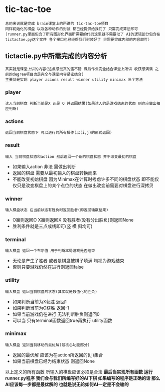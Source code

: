 # tic-tac-toe
    总的来说就是完成 brain课堂上的所讲的 tic-tac-toe项目 
    同样初始化的棋盘 以及各种动作的封装 都已经提供给我们了 只需完成算法即可
    (runner.py里面包含了所有图形化界面所需要的代码这里就不需要动了 AI的逻辑部分包含在tictactoe.py这个文件 各个接口也已经帮我们封装好了 只需要完成内部的内容即可)
## tictactie.py中所需完成的内容分析
    其实就是课堂上讲的内容(这点感觉真的蛮不错 课后作业完全结合课堂上所讲 收获感满满 之前的degree项目也是完全与课堂内容紧密结合)
    主要就是实现 player acions result winner utility minimax 三个方法
### player 
    读入当前棋盘 判断当前是X 还是 O 并返回结果(如果读入的是游戏结束的状态 则也应做出相应判断)
### actions
    返回当前棋盘状态下 可以进行的所有操作(以(i,j)的形式返回)
### result
    输入 当前棋盘状态和action 然后返回一个新的棋盘状态 并不改变最初的棋盘
- 如果输入action 非法 需做出判断
- 返回的棋盘 需要从最初输入的棋盘转换而来 
- 不能改变初始棋盘 因为Minimax在计算时考虑许多不同的棋盘状态 即不能仅仅只是改变棋盘上的某个点位的状态 在做出改变前需要对棋盘进行深拷贝

### winner
    输入棋盘状态 在当前状态有胜负时返回胜者(即返回输赢结果)
- O赢则返回O X赢则返回X 没有胜者(没有分出胜负)则返回None
- 胜利条件就是三点成线即可(竖 横 斜均可)

### terminal
    输入棋盘 返回一个布尔值 用于判断本局游戏是否结束
- 无论是产生了胜者 或者是棋盘被棋子填满 均视为游戏结束
- 否则只要游戏仍然在进行则返回false

### utility
    输入棋盘 返回当前棋盘的状态(其实就是数值化的胜负)
- 如果判断当前为X获胜 返回1
- 如果判断当前为O获胜 返回-1
- 如果当前游戏仍在进行 无法判断胜负则返回0
- 可以当 只有terminal函数返回true再执行 utility函数
### minimax
    输入棋盘 返回当前移动的最优解(最核心功能部分)
- 返回的最优解 应该为在action所返回的(i,j)集合
- 如果当前棋盘已经为结束状态 则返回None

以上定义的所有函数 所输入的棋盘应该必须是合法 
**最后当实现所有函数 运行runner.py程序 我们会与我们所编写好的AI下棋 如果编写的程序是正确的话 那么AI应该每一步都是最优解的 也就是说无论如何AI一定是不会输的**
    
    